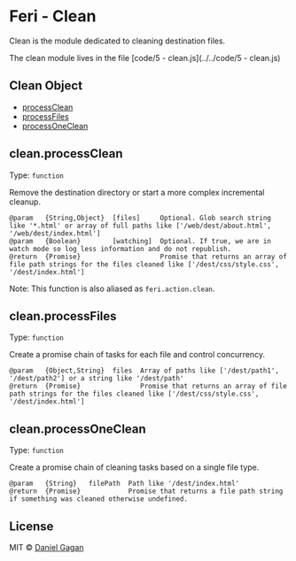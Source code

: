 # Feri - Clean

Clean is the module dedicated to cleaning destination files.

The clean module lives in the file [code/5 - clean.js](../../code/5 - clean.js)

## Clean Object

* [processClean](#clean.processClean)
* [processFiles](#clean.processFiles)
* [processOneClean](#clean.processOneClean)

## clean.processClean

Type: `function`

Remove the destination directory or start a more complex incremental cleanup.

```
@param   {String,Object}  [files]     Optional. Glob search string like '*.html' or array of full paths like ['/web/dest/about.html', '/web/dest/index.html']
@param   {Boolean}        [watching]  Optional. If true, we are in watch mode so log less information and do not republish.
@return  {Promise}                    Promise that returns an array of file path strings for the files cleaned like ['/dest/css/style.css', '/dest/index.html']
```

Note: This function is also aliased as `feri.action.clean`.

## clean.processFiles

Type: `function`

Create a promise chain of tasks for each file and control concurrency.

```
@param   {Object,String}  files  Array of paths like ['/dest/path1', '/dest/path2'] or a string like '/dest/path'
@return  {Promise}               Promise that returns an array of file path strings for the files cleaned like ['/dest/css/style.css', '/dest/index.html']
```

## clean.processOneClean

Type: `function`

Create a promise chain of cleaning tasks based on a single file type.

```
@param   {String}   filePath  Path like '/dest/index.html'
@return  {Promise}            Promise that returns a file path string if something was cleaned otherwise undefined.
```

## License

MIT © [Daniel Gagan](https://forestmist.org)